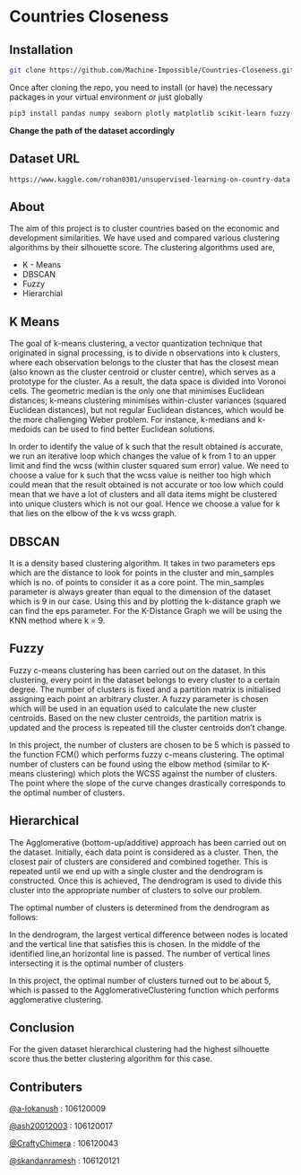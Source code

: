 # Countries Closeness

## Installation

```bash
git clone https://github.com/Machine-Impossible/Countries-Closeness.git
```

Once after cloning the repo, you need to install (or have) the necessary packages in your virtual environment or just globally

```bash
pip3 install pandas numpy seaborn plotly matplotlib scikit-learn fuzzy-c-means 
```

**Change the path of the dataset accordingly**

## Dataset URL

```
https://www.kaggle.com/rohan0301/unsupervised-learning-on-country-data
```

## About

The aim of this project is to cluster countries based on the economic and development similarities. We have used and compared various clustering algorithms by their silhouette score. The clustering algorithms used are,

- K - Means
- DBSCAN
- Fuzzy
- Hierarchial


## K Means

The goal of k-means clustering, a vector quantization technique that originated in signal processing, is to divide n observations into k clusters, where each observation belongs to the cluster that has the closest mean (also known as the cluster centroid or cluster centre), which serves as a prototype for the cluster. As a result, the data space is divided into Voronoi cells. The geometric median is the only one that minimises Euclidean distances; k-means clustering minimises within-cluster variances (squared Euclidean distances), but not regular Euclidean distances, which would be the more challenging Weber problem. For instance, k-medians and k-medoids can be used to find better Euclidean solutions. 

In order to identify the value of k such that the result obtained is accurate, we run an iterative loop which changes the value of k from 1 to an upper limit and find the wcss (within cluster squared sum error) value. We need to choose a value for k such that the wcss value is neither too high which could mean that the result obtained is not accurate or too low which could mean that we have a lot of clusters and all data items might be clustered into unique clusters which is not our goal. Hence we choose a value for k that lies on the elbow of the k vs wcss graph.

## DBSCAN

It is a density based clustering algorithm. It takes in two parameters eps which are the distance to look for points in the cluster and min_samples which is no. of points to consider it as a core point. The min_samples parameter is always greater than equal to the dimension of the dataset which is 9 in our case. Using this and by plotting the k-distance graph we can find the eps parameter. For the K-Distance Graph we will be using the KNN method where k = 9.

## Fuzzy

Fuzzy c-means clustering has been carried out on the dataset. In this clustering, every point in the dataset belongs to every cluster to a certain degree. The number of clusters is fixed and a partition matrix is initialised assigning each point an arbitrary cluster. A fuzzy parameter is chosen which will be used in an equation used to calculate the new cluster centroids. Based on the new cluster centroids, the partition matrix is updated and the process is repeated till the cluster centroids don’t change.

In this project, the number of clusters are chosen to be 5 which is passed to the function FCM() which performs fuzzy c-means clustering. The optimal number of clusters can be found using the elbow method (similar to K-means clustering) which plots the WCSS against the number of clusters. The point where the slope of the curve changes drastically corresponds to the optimal number of clusters.

## Hierarchical

The Agglomerative (bottom-up/additive) approach has been carried out on the dataset. Initially, each data point is considered as a cluster. Then, the closest pair of clusters are considered and combined together. This is repeated until we end up with a single cluster and the dendrogram is constructed. Once this is achieved, The dendrogram is used to divide this cluster into the appropriate number of clusters to solve our problem. 

The optimal number of clusters is determined from the dendrogram as follows:

In the dendrogram, the largest vertical difference between nodes is located and the vertical line that satisfies this is chosen.
In the middle of the identified line,an horizontal line is passed.
The number of vertical lines intersecting it is the optimal number of clusters

In this project, the optimal number of clusters turned out to be about 5, which is passed to the AgglomerativeClustering function which performs agglomerative clustering.


## Conclusion

For the given dataset hierarchical clustering had the highest silhouette score thus the better clustering algorithm for this case.

## Contributers

<a href="https://github.com/A-Lokanush">@a-lokanush</a>   :  106120009

<a href="https://github.com/ash20012003">@ash20012003</a>  :  106120017

<a href="https://github.com/CraftyChimera">@CraftyChimera</a> : 106120043

<a href="https://github.com/skandanramesh">@skandanramesh</a> : 106120121
